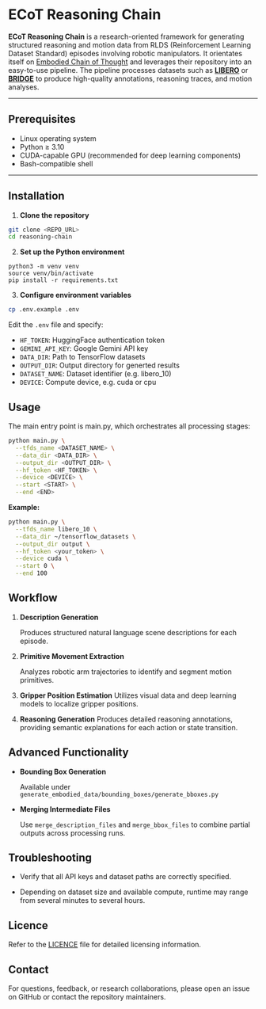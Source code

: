 # ECoT Reasoning Chain

**ECoT Reasoning Chain** is a research-oriented framework for generating structured reasoning and motion data from RLDS (Reinforcement Learning Dataset Standard) episodes involving robotic manipulators. 
It orientates itself on [Embodied Chain of Thought](https://github.com/MichalZawalski/embodied-CoT/tree/main?tab=readme-ov-file) and leverages their repository into an easy-to-use pipeline. 
The pipeline processes datasets such as [**LIBERO**](https://github.com/Lifelong-Robot-Learning/LIBERO) or [**BRIDGE**](https://rail-berkeley.github.io/bridgedata/) to produce high-quality annotations, reasoning traces, and motion analyses.

---

## Prerequisites

- Linux operating system  
- Python ≥ 3.10  
- CUDA-capable GPU (recommended for deep learning components)  
- Bash-compatible shell  

---

## Installation

1. **Clone the repository**

```bash
git clone <REPO_URL>
cd reasoning-chain
```


2. **Set up the Python environment**

```bach
python3 -m venv venv
source venv/bin/activate
pip install -r requirements.txt
```

3. **Configure environment variables**

```bash
cp .env.example .env
```

Edit the ```.env``` file and specify:

- ```HF_TOKEN```: HuggingFace authentication token
- ```GEMINI_API_KEY```: Google Gemini API key
- ```DATA_DIR```: Path to TensorFlow datasets
- ```OUTPUT_DIR```: Output directory for generted results
- ```DATASET_NAME```: Dataset identifier (e.g. libero_10)
- ```DEVICE```: Compute device, e.g. cuda or cpu


## Usage

The main entry point is main.py, which orchestrates all processing stages:

```bash
python main.py \
  --tfds_name <DATASET_NAME> \
  --data_dir <DATA_DIR> \
  --output_dir <OUTPUT_DIR> \
  --hf_token <HF_TOKEN> \
  --device <DEVICE> \
  --start <START> \
  --end <END>
```

**Example:**

```bash
python main.py \
  --tfds_name libero_10 \
  --data_dir ~/tensorflow_datasets \
  --output_dir output \
  --hf_token <your_token> \
  --device cuda \
  --start 0 \
  --end 100
```

## Workflow

1. **Description Generation**
    
    Produces structured natural language scene descriptions for each episode.

2. **Primitive Movement Extraction**

    Analyzes robotic arm trajectories to identify and segment motion primitives.

3. **Gripper Position Estimation**
    Utilizes visual data and deep learning models to localize gripper positions.

4. **Reasoning Generation**
    Produces detailed reasoning annotations, providing semantic explanations for each action or state transition.


## Advanced Functionality

- **Bounding Box Generation**

    Available under ```generate_embodied_data/bounding_boxes/generate_bboxes.py```

- **Merging Intermediate Files**

    Use ```merge_description_files``` and ``merge_bbox_files`` to combine partial outputs across processing runs.


## Troubleshooting

- Verify that all API keys and dataset paths are correctly specified.

- Depending on dataset size and available compute, runtime may range from several minutes to several hours.

## Licence

Refer to the [LICENCE](LICENCE) file for detailed licensing information.

## Contact

For questions, feedback, or research collaborations, please open an issue on GitHub or contact the repository maintainers.
